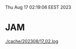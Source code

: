 Thu Aug 17 02:19:06 EEST 2023
# JAM
<a href='./cache/202308/17_02.log'>./cache/202308/17_02.log</a>
